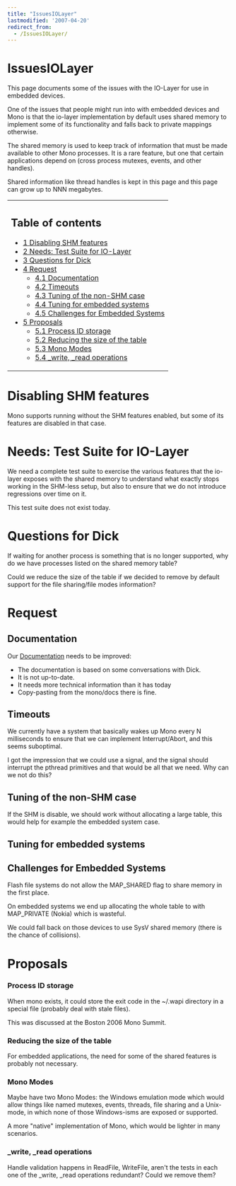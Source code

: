 ```yaml
---
title: "IssuesIOLayer"
lastmodified: '2007-04-20'
redirect_from:
  - /IssuesIOLayer/
---
```


IssuesIOLayer
=============

This page documents some of the issues with the IO-Layer for use in embedded devices.

One of the issues that people might run into with embedded devices and Mono is that the io-layer implementation by default uses shared memory to implement some of its functionality and falls back to private mappings otherwise.

The shared memory is used to keep track of information that must be made available to other Mono processes. It is a rare feature, but one that certain applications depend on (cross process mutexes, events, and other handles).

Shared information like thread handles is kept in this page and this page can grow up to NNN megabytes.

<table>
<col width="100%" />
<tbody>
<tr class="odd">
<td align="left"><h2>Table of contents</h2>
<ul>
<li><a href="#disabling-shm-features">1 Disabling SHM features</a></li>
<li><a href="#needs-test-suite-for-io-layer">2 Needs: Test Suite for IO-Layer</a></li>
<li><a href="#questions-for-dick">3 Questions for Dick</a></li>
<li><a href="#request">4 Request</a>
<ul>
<li><a href="#documentation">4.1 Documentation</a></li>
<li><a href="#timeouts">4.2 Timeouts</a></li>
<li><a href="#tuning-of-the-non-shm-case">4.3 Tuning of the non-SHM case</a></li>
<li><a href="#tuning-for-embedded-systems">4.4 Tuning for embedded systems</a></li>
<li><a href="#challenges-for-embedded-systems">4.5 Challenges for Embedded Systems</a></li>
</ul></li>
<li><a href="#proposals">5 Proposals</a>
<ul>
<li><a href="#process-id-storage">5.1 Process ID storage</a></li>
<li><a href="#reducing-the-size-of-the-table">5.2 Reducing the size of the table</a></li>
<li><a href="#mono-modes">5.3 Mono Modes</a></li>
<li><a href="#write-read-operations">5.4 _write, _read operations</a></li>
</ul></li>
</ul></td>
</tr>
</tbody>
</table>

Disabling SHM features
======================

Mono supports running without the SHM features enabled, but some of its features are disabled in that case.

Needs: Test Suite for IO-Layer
==============================

We need a complete test suite to exercise the various features that the io-layer exposes with the shared memory to understand what exactly stops working in the SHM-less setup, but also to ensure that we do not introduce regressions over time on it.

This test suite does not exist today.

Questions for Dick
==================

If waiting for another process is something that is no longer supported, why do we have processes listed on the shared memory table?

Could we reduce the size of the table if we decided to remove by default support for the file sharing/file modes information?

Request
=======

Documentation
-------------

Our [Documentation](/Article:IOChanges "Article:IOChanges") needs to be improved:

-   The documentation is based on some conversations with Dick.
-   It is not up-to-date.
-   It needs more technical information than it has today
-   Copy-pasting from the mono/docs there is fine.

Timeouts
--------

We currently have a system that basically wakes up Mono every N milliseconds to ensure that we can implement Interrupt/Abort, and this seems suboptimal.

I got the impression that we could use a signal, and the signal should interrupt the pthread primitives and that would be all that we need. Why can we not do this?

Tuning of the non-SHM case
--------------------------

If the SHM is disable, we should work without allocating a large table, this would help for example the embedded system case.

Tuning for embedded systems
---------------------------

Challenges for Embedded Systems
-------------------------------

Flash file systems do not allow the MAP_SHARED flag to share memory in the first place.

On embedded systems we end up allocating the whole table to with MAP_PRIVATE (Nokia) which is wasteful.

We could fall back on those devices to use SysV shared memory (there is the chance of collisions).

Proposals
=========

### Process ID storage

When mono exists, it could store the exit code in the \~/.wapi directory in a special file (probably deal with stale files).

This was discussed at the Boston 2006 Mono Summit.

### Reducing the size of the table

For embedded applications, the need for some of the shared features is probably not necessary.

### Mono Modes

Maybe have two Mono Modes: the Windows emulation mode which would allow things like named mutexes, events, threads, file sharing and a Unix-mode, in which none of those Windows-isms are exposed or supported.

A more "native" implementation of Mono, which would be lighter in many scenarios.

### _write, _read operations

Handle validation happens in ReadFile, WriteFile, aren't the tests in each one of the _write, _read operations redundant? Could we remove them?

